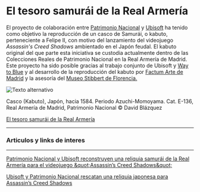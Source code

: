 # El tesoro samurái de la Real Armería

El proyecto de colaboración entre [Patrimonio Nacional](https://www.patrimonionacional.es/) y [Ubisoft](https://www.ubisoft.com/es-es/) ha tenido como objetivo la reproducción de un casco de Samurái, o kabuto, perteneciente a Felipe II, con motivo del lanzamiento del videojuego *Assassin's Creed Shadows* ambientado en el Japón feudal. El kabuto original del que parte esta iniciativa se custodia actualmente dentro de las Colecciones Reales de Patrimonio Nacional en la Real Armería de Madrid. Este proyecto ha sido posible gracias al trabajo conjunto de Ubisoft y [Way to Blue](https://www.instagram.com/waytobluees/) y al desarrollo de la reproducción del kabuto por [Factum Arte de Madrid](https://www.factum-arte.com/es/inicio) y la asesoría del [Museo Stibbert de Florencia.](https://www.museostibbert.it/frontend/index.php?lang=ES)

![Texto alternativo](https://serviciosgcr.galeriadelascoleccionesreales.es/imagenes/Documentos/imgsem/39/39fd/39fd99e0-365b-282b-0532-f6bf738e1b67/9fd5b613-710c-b818-0f40-98833f96b661.jpg
)


Casco (Kabuto), Japón, hacia 1584. Periodo Azuchi-Momoyama. Cat. E-136, Real Armería de Madrid, Patrimonio Nacional © David Blázquez

[El tesoro samurái de la Real Armería](https://www.galeriadelascoleccionesreales.es/exposicion/el-tesoro-samurai-de-la-real-armeria/39fd99e0-365b-282b-0532-f6bf738e1b67)

***

### Articulos y links de interes

***

[Patrimonio Nacional y Ubisoft reconstruyen una reliquia samurái de la Real Armería para el videojuego \&quot;Assassin’s Creed Shadows\&quot;](https://www.patrimonionacional.es/actualidad/noticias/patrimonio-nacional-y-ubisoft-reconstruyen-una-reliquia-samurai-de-la-real)

[Ubisoft y Patrimonio Nacional rescatan una reliquia japonesa para Assassin’s Creed Shadows](https://www.eldesmarque.com/videojuegos/20250305/ubisoft-y-patrimonio-nacional-rescatan-una-reliquia-japonesa-para-assassins-creed-shadows_300604991.html)





